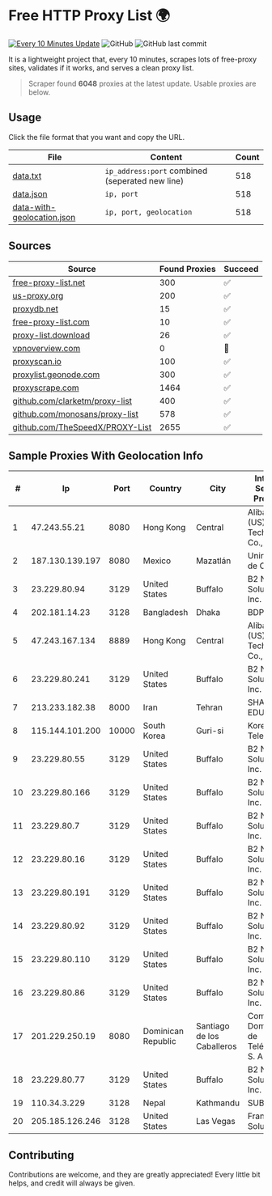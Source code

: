 
# Free HTTP Proxy List 🌍

[![Every 10 Minutes Update](https://github.com/mertguvencli/http-proxy-list/actions/workflows/main.yml/badge.svg?branch=main)](https://github.com/mertguvencli/http-proxy-list/actions/workflows/main.yml)
![GitHub](https://img.shields.io/github/license/mertguvencli/http-proxy-list)
![GitHub last commit](https://img.shields.io/github/last-commit/mertguvencli/http-proxy-list)

It is a lightweight project that, every 10 minutes, scrapes lots of free-proxy sites, validates if it works, and serves a clean proxy list.


> Scraper found **6048** proxies at the latest update. Usable proxies are below.

## Usage

Click the file format that you want and copy the URL.


|File|Content|Count|
|----|-------|-----|
|[data.txt](https://raw.githubusercontent.com/mertguvencli/http-proxy-list/main/proxy-list/data.txt)|`ip_address:port` combined (seperated new line)|518|
|[data.json](https://raw.githubusercontent.com/mertguvencli/http-proxy-list/main/proxy-list/data.json)|`ip, port`|518|
|[data-with-geolocation.json](https://raw.githubusercontent.com/mertguvencli/http-proxy-list/main/proxy-list/data-with-geolocation.json)|`ip, port, geolocation`|518|

## Sources

|Source|Found Proxies|Succeed|
|------|-------------|-------|
|[free-proxy-list.net](https://free-proxy-list.net)|300|✅|
|[us-proxy.org](https://www.us-proxy.org)|200|✅|
|[proxydb.net](http://proxydb.net)|15|✅|
|[free-proxy-list.com](https://free-proxy-list.com/?page=&port=&type%5B%5D=http&type%5B%5D=https&up_time=0&search=Search)|10|✅|
|[proxy-list.download](https://www.proxy-list.download/HTTP)|26|✅|
|[vpnoverview.com](https://vpnoverview.com/privacy/anonymous-browsing/free-proxy-servers)|0|🚫|
|[proxyscan.io](https://www.proxyscan.io)|100|✅|
|[proxylist.geonode.com](https://proxylist.geonode.com/api/proxy-list?limit=300&page=1&sort_by=lastChecked&sort_type=desc&protocols=http,https)|300|✅|
|[proxyscrape.com](https://api.proxyscrape.com/v2/?request=displayproxies&protocol=http&timeout=10000&country=all&ssl=all&anonymity=all)|1464|✅|
|[github.com/clarketm/proxy-list](https://raw.githubusercontent.com/clarketm/proxy-list/master/proxy-list-raw.txt)|400|✅|
|[github.com/monosans/proxy-list](https://raw.githubusercontent.com/monosans/proxy-list/main/proxies/http.txt)|578|✅|
|[github.com/TheSpeedX/PROXY-List](https://raw.githubusercontent.com/TheSpeedX/PROXY-List/master/http.txt)|2655|✅|


## Sample Proxies With Geolocation Info

|#|Ip|Port|Country|City|Internet Service Provider|
|-|--|----|-------|----|-------------------------|
|1|47.243.55.21|8080|Hong Kong|Central|Alibaba (US) Technology Co., Ltd.|
|2|187.130.139.197|8080|Mexico|Mazatlán|Uninet S.A. de C.V.|
|3|23.229.80.94|3129|United States|Buffalo|B2 Net Solutions Inc.|
|4|202.181.14.23|3128|Bangladesh|Dhaka|BDPEER|
|5|47.243.167.134|8889|Hong Kong|Central|Alibaba (US) Technology Co., Ltd.|
|6|23.229.80.241|3129|United States|Buffalo|B2 Net Solutions Inc.|
|7|213.233.182.38|8000|Iran|Tehran|SHARIF-EDU|
|8|115.144.101.200|10000|South Korea|Guri-si|Korea Telecom|
|9|23.229.80.55|3129|United States|Buffalo|B2 Net Solutions Inc.|
|10|23.229.80.166|3129|United States|Buffalo|B2 Net Solutions Inc.|
|11|23.229.80.7|3129|United States|Buffalo|B2 Net Solutions Inc.|
|12|23.229.80.16|3129|United States|Buffalo|B2 Net Solutions Inc.|
|13|23.229.80.191|3129|United States|Buffalo|B2 Net Solutions Inc.|
|14|23.229.80.92|3129|United States|Buffalo|B2 Net Solutions Inc.|
|15|23.229.80.110|3129|United States|Buffalo|B2 Net Solutions Inc.|
|16|23.229.80.86|3129|United States|Buffalo|B2 Net Solutions Inc.|
|17|201.229.250.19|8080|Dominican Republic|Santiago de los Caballeros|Compañía Dominicana de Teléfonos S. A.|
|18|23.229.80.77|3129|United States|Buffalo|B2 Net Solutions Inc.|
|19|110.34.3.229|3128|Nepal|Kathmandu|SUBISU C7|
|20|205.185.126.246|3128|United States|Las Vegas|FranTech Solutions|



## Contributing

Contributions are welcome, and they are greatly appreciated! Every
little bit helps, and credit will always be given.

